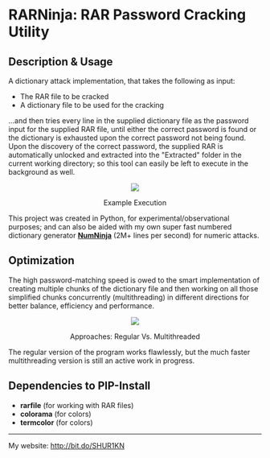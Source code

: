 # RARNinja: RAR Password Cracking Utility

## Description & Usage
A dictionary attack implementation, that takes the following as input:

- The RAR file to be cracked
- A dictionary file to be used for the cracking

...and then tries every line in the supplied dictionary file as the password input for the supplied RAR file, until either the correct password is found or the dictionary is exhausted upon the correct password not being found. Upon the discovery of the correct password, the supplied RAR is automatically unlocked and extracted into the "Extracted" folder in the current working directory; so this tool can easily be left to execute in the background as well.

<div align="center">
<img src="https://raw.githubusercontent.com/SHUR1K-N/RARNinja-RAR-Password-Cracking-Utility/master/Images/Example.png" >
<p>Example Execution</p>
</div>


This project was created in Python, for experimental/observational purposes; and can also be aided with my own super fast numbered dictionary generator [**NumNinja**](https://github.com/SHUR1K-N/NumNinja-Number-Dictionary-Generator)  (2M+ lines per second) for numeric attacks.

## Optimization
The high password-matching speed is owed to the smart implementation of creating multiple chunks of the dictionary file and then working on all those simplified chunks concurrently (multithreading) in different directions for better balance, efficiency and performance.

<div align="center">
<img src="https://raw.githubusercontent.com/SHUR1K-N/RARNinja-RAR-Password-Cracking-Utility/master/Images/Multithreading%20Presentation.png" >
<p>Approaches: Regular Vs. Multithreaded</p>
</div>


The regular version of the program works flawlessly, but the much faster multithreading version is still an active work in progress.

## Dependencies to PIP-Install
- **rarfile** (for working with RAR files)
- **colorama** (for colors)
- **termcolor** (for colors)

------------

My website: http://bit.do/SHUR1KN
